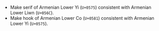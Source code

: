* Make serif of Armenian Lower Yi (`U+0575`) consistent with Armenian Lower Liwn (`U+056C`).
* Make hook of Armenian Lower Co (`U+0581`) consistent with Armenian Lower Yi (`U+0575`).
